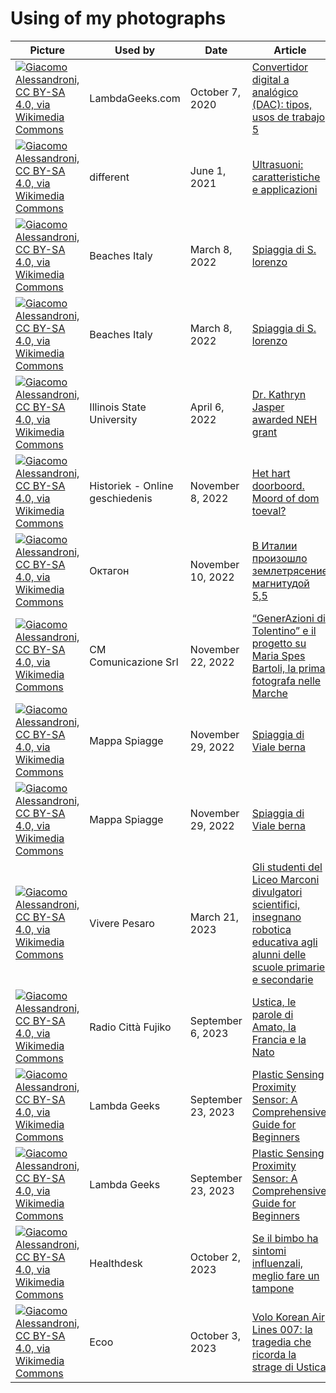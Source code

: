 # Using of my photographs

| Picture | Used by | Date | Article |
| ------- | ------- | ---- | ------- |
| [![Giacomo Alessandroni, CC BY-SA 4.0, via Wikimedia Commons](https://upload.wikimedia.org/wikipedia/commons/thumb/8/8c/Convertitore_Digitale-Analogico_a_reti_pesate_a_4_bit.svg/128px-Convertitore_Digitale-Analogico_a_reti_pesate_a_4_bit.svg.png)](https://commons.wikimedia.org/wiki/File:Convertitore_Digitale-Analogico_a_reti_pesate_a_4_bit.svg) | LambdaGeeks.com | October 7, 2020 | [Convertidor digital a analógico (DAC): tipos, usos de trabajo 5](https://es.lambdageeks.com/digital-to-analog-converter-dac/) |
| [![Giacomo Alessandroni, CC BY-SA 4.0, via Wikimedia Commons](https://upload.wikimedia.org/wikipedia/commons/thumb/e/e3/Bat_bug_eco.svg/128px-Bat_bug_eco.svg.png)](https://commons.wikimedia.org/wiki/File:Bat_bug_eco.svg) | different | June 1, 2021 | [Ultrasuoni: caratteristiche e applicazioni](https://www.thedifferentgroup.com/2021/06/01/ultrasuoni/) |
| [![Giacomo Alessandroni, CC BY-SA 4.0, via Wikimedia Commons](https://upload.wikimedia.org/wikipedia/commons/thumb/8/87/Lago_di_Fiastra_-_Veduta_panoramica_01.jpg/128px-Lago_di_Fiastra_-_Veduta_panoramica_01.jpg)](https://commons.wikimedia.org/wiki/File:Lago_di_Fiastra_-_Veduta_panoramica_01.jpg) | Beaches Italy | March 8, 2022 | [Spiaggia di S. lorenzo](https://www.beachesitaly.com/a/marche/macerata/san-lorenzo/1623/) |
| [![Giacomo Alessandroni, CC BY-SA 4.0, via Wikimedia Commons](https://upload.wikimedia.org/wikipedia/commons/thumb/6/69/Lago_di_Fiastra_-_Veduta_panoramica_05.jpg/128px-Lago_di_Fiastra_-_Veduta_panoramica_05.jpg)](https://commons.wikimedia.org/wiki/File:Lago_di_Fiastra_-_Veduta_panoramica_05.jpg) | Beaches Italy | March 8, 2022 | [Spiaggia di S. lorenzo](https://www.beachesitaly.com/a/marche/macerata/san-lorenzo/1623/) |
| [![Giacomo Alessandroni, CC BY-SA 4.0, via Wikimedia Commons](https://upload.wikimedia.org/wikipedia/commons/thumb/1/1d/Fonte_Avellana.jpg/128px-Fonte_Avellana.jpg)](https://commons.wikimedia.org/wiki/File:Fonte_Avellana.jpg) | Illinois State University | April 6, 2022 | [Dr. Kathryn Jasper awarded NEH grant](https://news.illinoisstate.edu/2022/04/dr-kathryn-jasper-awarded-neh-grant/) |
| [![Giacomo Alessandroni, CC BY-SA 4.0, via Wikimedia Commons](https://upload.wikimedia.org/wikipedia/commons/thumb/5/5e/Museo_Ustica_Bologna_07.jpg/128px-Museo_Ustica_Bologna_07.jpg)](https://commons.wikimedia.org/wiki/File:Museo_Ustica_Bologna_07.jpg) | Historiek - Online geschiedenis  | November 8, 2022 | [Het hart doorboord. Moord of dom toeval?](https://historiek.net/het-hart-doorboord-moord-of-dom-toeval/152259/) |
| [![Giacomo Alessandroni, CC BY-SA 4.0, via Wikimedia Commons](https://upload.wikimedia.org/wikipedia/commons/thumb/b/b7/Comune_di_Pesaro_visto_dalla_Panoramica_Adriatica_02.jpg/128px-Comune_di_Pesaro_visto_dalla_Panoramica_Adriatica_02.jpg)](https://commons.wikimedia.org/wiki/File:Comune_di_Pesaro_visto_dalla_Panoramica_Adriatica_02.jpg) | Октагон | November 10, 2022 | [В Италии произошло землетрясение магнитудой 5,5](https://octagon.media/novosti/v_italii_proizoshlo_zemletryasenie_magnitudoj_5_5.html) |
| [![Giacomo Alessandroni, CC BY-SA 4.0, via Wikimedia Commons](https://upload.wikimedia.org/wikipedia/commons/thumb/1/1c/Vikidia_bookmarks.jpg/128px-Vikidia_bookmarks.jpg)](https://commons.wikimedia.org/wiki/File:Vikidia_bookmarks.jpg) | CM Comunicazione Srl | November 22, 2022 | [“GenerAzioni di Tolentino” e il progetto su Maria Spes Bartoli, la prima fotografa nelle Marche](https://junior.cronachemaceratesi.it/2022/11/22/generazioni-di-tolentino-concluso-il-progetto-su-maria-spes-bartoli-la-prima-fotografa-nelle-marche/72511/) |
| [![Giacomo Alessandroni, CC BY-SA 4.0, via Wikimedia Commons](https://upload.wikimedia.org/wikipedia/commons/thumb/9/98/Cantieri_navali_Pesaro.jpg/128px-Cantieri_navali_Pesaro.jpg)](https://commons.wikimedia.org/wiki/File:Cantieri_navali_Pesaro.jpg) | Mappa Spiagge | November 29, 2022 | [Spiaggia di Viale berna](https://www.mappaspiagge.it/a/marche/pesaro-e-urbino/viale-berna/1515/) |
| [![Giacomo Alessandroni, CC BY-SA 4.0, via Wikimedia Commons](https://upload.wikimedia.org/wikipedia/commons/thumb/6/62/Pesaro_-_Baia_Flaminia.jpg/128px-Pesaro_-_Baia_Flaminia.jpg)](https://commons.wikimedia.org/wiki/File:Pesaro_-_Baia_Flaminia.jpg) | Mappa Spiagge | November 29, 2022 | [Spiaggia di Viale berna](https://www.mappaspiagge.it/a/marche/pesaro-e-urbino/viale-berna/1515/) |
| [![Giacomo Alessandroni, CC BY-SA 4.0, via Wikimedia Commons](https://upload.wikimedia.org/wikipedia/commons/thumb/d/de/ViBot_Robot_Moving_by_Vibration_05.jpg/128px-ViBot_Robot_Moving_by_Vibration_05.jpg)](https://commons.wikimedia.org/wiki/File:ViBot_Robot_Moving_by_Vibration_05.jpg) | Vivere Pesaro | March 21, 2023 | [Gli studenti del Liceo Marconi divulgatori scientifici, insegnano robotica educativa agli alunni delle scuole primarie e secondarie](https://www.viverepesaro.it/2023/03/22/gli-studenti-del-liceo-marconi-divulgatori-scientifici-insegnano-robotica-educativa-agli-alunni-delle-scuole-primarie-e-secondarie/52376/) |
| [![Giacomo Alessandroni, CC BY-SA 4.0, via Wikimedia Commons](https://upload.wikimedia.org/wikipedia/commons/thumb/d/d6/Museo_Ustica_Bologna_04.jpg/128px-Museo_Ustica_Bologna_04.jpg)](https://commons.wikimedia.org/wiki/File:Museo_Ustica_Bologna_04.jpg) | Radio Città Fujiko | September 6, 2023 | [Ustica, le parole di Amato, la Francia e la Nato](https://www.radiocittafujiko.it/ustica-le-parole-di-amato-la-francia-e-la-nato/) |
| [![Giacomo Alessandroni, CC BY-SA 4.0, via Wikimedia Commons](https://upload.wikimedia.org/wikipedia/commons/thumb/a/a8/Proximity_Meter_with_Sound_Speed_Calibration.jpg/128px-Proximity_Meter_with_Sound_Speed_Calibration.jpg)](https://commons.wikimedia.org/wiki/File:Proximity_Meter_with_Sound_Speed_Calibration.jpg) | Lambda Geeks | September 23, 2023 | [Plastic Sensing Proximity Sensor: A Comprehensive Guide for Beginners](https://lambdageeks.com/plastic-sensing-proximity-sensor/) |
| [![Giacomo Alessandroni, CC BY-SA 4.0, via Wikimedia Commons](https://upload.wikimedia.org/wikipedia/commons/thumb/3/33/Proximity_Meter_with_Sound_Speed_Calibration_(schema).svg/128px-Proximity_Meter_with_Sound_Speed_Calibration_(schema).svg.png)](https://commons.wikimedia.org/wiki/File:Proximity_Meter_with_Sound_Speed_Calibration_(schema).svg) | Lambda Geeks | September 23, 2023 | [Plastic Sensing Proximity Sensor: A Comprehensive Guide for Beginners](https://lambdageeks.com/plastic-sensing-proximity-sensor/) |
| [![Giacomo Alessandroni, CC BY-SA 4.0, via Wikimedia Commons](https://upload.wikimedia.org/wikipedia/commons/thumb/f/f8/Cubi%2C_volumi_e..._lati_24.jpg/128px-Cubi%2C_volumi_e..._lati_24.jpg)](https://commons.wikimedia.org/wiki/File:Cubi,_volumi_e..._lati_24.jpg) | Healthdesk | October 2, 2023 | [Se il bimbo ha sintomi influenzali, meglio fare un tampone](https://www.healthdesk.it/cronache/bimbo-sintomi-influenzali-meglio-fare-tampone) |
| [![Giacomo Alessandroni, CC BY-SA 4.0, via Wikimedia Commons](https://upload.wikimedia.org/wikipedia/commons/thumb/9/9a/Museo_Ustica_Bologna_08.jpg/128px-Museo_Ustica_Bologna_08.jpg)](https://commons.wikimedia.org/wiki/File:Museo_Ustica_Bologna_08.jpg) | Ecoo | October 3, 2023 | [Volo Korean Air Lines 007: la tragedia che ricorda la strage di Ustica](https://www.ecoo.it/articolo/volo-korean-air-lines-007-tragedia-strage-ustica/135849/) |
